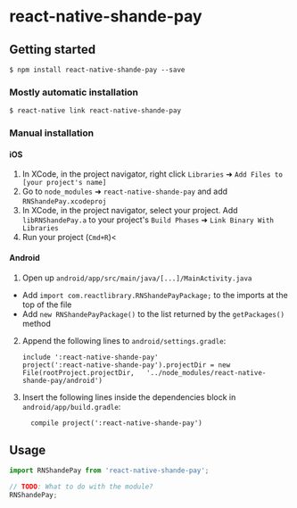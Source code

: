 
# react-native-shande-pay

## Getting started

`$ npm install react-native-shande-pay --save`

### Mostly automatic installation

`$ react-native link react-native-shande-pay`

### Manual installation


#### iOS

1. In XCode, in the project navigator, right click `Libraries` ➜ `Add Files to [your project's name]`
2. Go to `node_modules` ➜ `react-native-shande-pay` and add `RNShandePay.xcodeproj`
3. In XCode, in the project navigator, select your project. Add `libRNShandePay.a` to your project's `Build Phases` ➜ `Link Binary With Libraries`
4. Run your project (`Cmd+R`)<

#### Android

1. Open up `android/app/src/main/java/[...]/MainActivity.java`
  - Add `import com.reactlibrary.RNShandePayPackage;` to the imports at the top of the file
  - Add `new RNShandePayPackage()` to the list returned by the `getPackages()` method
2. Append the following lines to `android/settings.gradle`:
  	```
  	include ':react-native-shande-pay'
  	project(':react-native-shande-pay').projectDir = new File(rootProject.projectDir, 	'../node_modules/react-native-shande-pay/android')
  	```
3. Insert the following lines inside the dependencies block in `android/app/build.gradle`:
  	```
      compile project(':react-native-shande-pay')
  	```


## Usage
```javascript
import RNShandePay from 'react-native-shande-pay';

// TODO: What to do with the module?
RNShandePay;
```
  